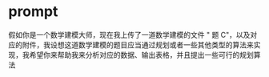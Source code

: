 # prompt

假如你是一个数学建模大师，现在我上传了一道数学建模的文件 " 题 C"，以及对应的附件，我设想这道数学建模的题目应当通过规划或者一些其他类型的算法来实现，我希望你来帮助我来分析对应的数据、输出表格，并且提出一些可行的规划算法
